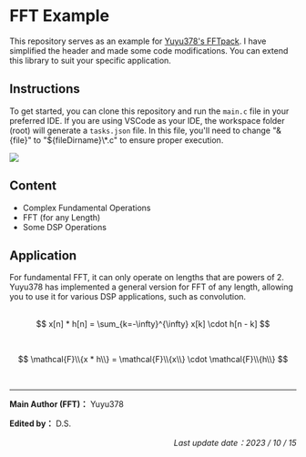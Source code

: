 # FFT Example

This repository serves as an example for [Yuyu378's FFTpack](https://github.com/Yuyu378/FFTpack). I have simplified the header and made some code modifications. You can extend this library to suit your specific application.

## Instructions
To get started, you can clone this repository and run the `main.c` file in your preferred IDE. If you are using VSCode as your IDE, the workspace folder (root) will generate a `tasks.json` file. In this file, you'll need to change "&{file}" to "${fileDirname}\\*.c" to ensure proper execution.

![](https://i.pinimg.com/750x/41/f6/66/41f666337dd1c8e81a4d6d4a0e844406.jpg)

## Content
- Complex Fundamental Operations
- FFT (for any Length)
- Some DSP Operations

## Application

For fundamental FFT, it can only operate on lengths that are powers of 2. Yuyu378 has implemented a general version for FFT of any length, allowing you to use it for various DSP applications, such as convolution.
<br><br>

$$ x[n] * h[n] = \sum_{k=-\infty}^{\infty} x[k] \cdot h[n - k] $$

<br>

$$ \mathcal{F}\\{x * h\\} = \mathcal{F}\\{x\\} \cdot \mathcal{F}\\{h\\} $$

<br>
<hr>

<div align="left">
    <p><strong>Main Author (FFT)：</strong> Yuyu378</p>
    <p><strong>Edited by：</strong> D.S.</p>
</div>

<div align="right">
    <p><em>Last update date：2023 / 10 / 15</em></p>
</div>


